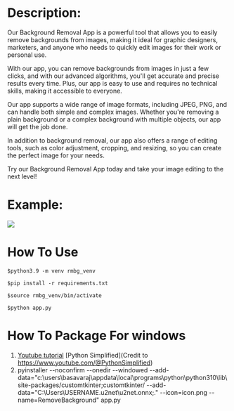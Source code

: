 # Description:
Our Background Removal App is a powerful tool that allows you to easily remove backgrounds from images, making it ideal for graphic designers, marketers, and anyone who needs to quickly edit images for their work or personal use.

With our app, you can remove backgrounds from images in just a few clicks, and with our advanced algorithms, you'll get accurate and precise results every time. Plus, our app is easy to use and requires no technical skills, making it accessible to everyone.

Our app supports a wide range of image formats, including JPEG, PNG, and can handle both simple and complex images. Whether you're removing a plain background or a complex background with multiple objects, our app will get the job done.

In addition to background removal, our app also offers a range of editing tools, such as color adjustment, cropping, and resizing, so you can create the perfect image for your needs.

Try our Background Removal App today and take your image editing to the next level!
# Example:
<img src="https://github.com/royaldevops/removebackground/blob/main/assets/0.png"/>

# How To Use
```
$python3.9 -m venv rmbg_venv
```
```
$pip install -r requirements.txt
```
```
$source rmbg_venv/bin/activate 
```
```
$python app.py
```
# How To Package For windows
1. [Youtube tutorial](https://www.youtube.com/watch?v=p3tSLatmGvU&t=803s) [Python Simplified](Credit to https://www.youtube.com/@PythonSimplified)
2. pyinstaller --noconfirm --onedir --windowed --add-data="c:\users\basavaraj\appdata\local\programs\python\python310\lib\site-packages/customtkinter;customtkinter/ --add-data="C:\Users\USERNAME\.u2net\u2net.onnx;." --icon=icon.png --name=RemoveBackground" app.py
